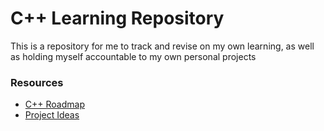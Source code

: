 # C++ Learning Repository
This is a repository for me to track and revise on my own learning, as well as holding myself accountable to my own personal projects

### Resources
- [C++ Roadmap](https://roadmap.sh/cpp)
- [Project Ideas](https://github.com/practical-tutorials/project-based-learning#cc)